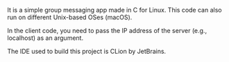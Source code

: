 It is a simple group messaging app made in C for Linux.
This code can also run on different Unix-based OSes (macOS).

In the client code, you need to pass the IP address of the server (e.g., localhost) as an argument.

The IDE used to build this project is CLion by JetBrains.
